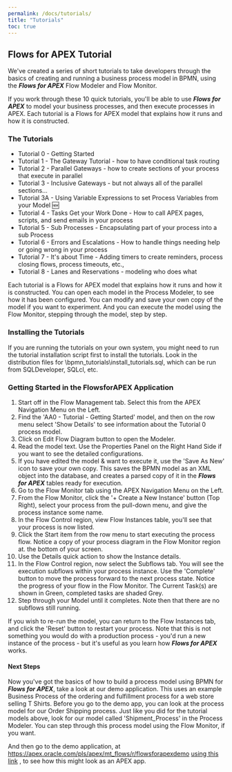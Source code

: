 ```yaml
---
permalink: /docs/tutorials/
title: "Tutorials"
toc: true
---
```

## Flows for APEX Tutorial

We've created a series of short tutorials to take developers through the basics of creating and running a business process model in BPMN, using the <b><i>Flows for APEX</i></b> Flow Modeler and Flow Monitor.

If you work through these 10 quick tutorials, you'll be able to use <b><i>Flows for APEX</i></b> to model your business processes, and then execute processes in APEX.
Each tutorial is a Flows for APEX model that explains how it runs and how it is constructed.

### The Tutorials

* Tutorial 0 - Getting Started
* Tutorial 1 - The Gateway Tutorial - how to have conditional task routing
* Tutorial 2 - Parallel Gateways - how to create sections of your process that execute in parallel
* Tutorial 3 - Inclusive Gateways - but not always all of the parallel sections...
* Tutorial 3A - Using Variable Expressions to set Process Variables from your Model 🆕
* Tutorial 4 - Tasks Get your Work Done - How to call APEX pages, scripts, and send emails in your process
* Tutorial 5 - Sub Processes - Encapsulating part of your process into a sub Process
* Tutorial 6 - Errors and Escalations - How to handle things needing help or going wrong in your process
* Tutorial 7 - It's about Time - Adding timers to create reminders, process closing flows, process timeouts, etc.,
* Tutorial 8 - Lanes and Reservations - modeling who does what

Each tutorial is a Flows for APEX model that explains how it runs and how it is constructed.  You can open each model in the Process Modeler, to see how it has been configured.  You can modify and save your own copy of the model if you want to experiment.  And you can execute the model using the Flow Monitor, stepping through the model, step by step.

### Installing the Tutorials

If you are running the tutorials on your own system, you might need to run the tutorial installation script first to install the tutorials.  Look in the distribution files for \bpmn_tutorials\install_tutorials.sql, which can be run from SQLDeveloper, SQLcl, etc.

### Getting Started in the FlowsforAPEX Application

1. Start off in the Flow Management tab.  Select this from the APEX Navigation Menu on the Left.
2. Find the 'AA0 - Tutorial - Getting Started' model, and then on the row menu select 'Show Details' to see information about the Tutorial 0 process model.
3. Click on Edit Flow Diagram button to open the Modeler.
4. Read the model text.  Use the Properties Panel on the Right Hand Side if you want to see the detailed configurations.
5. If you have edited the model & want to execute it, use the 'Save As New' icon to save your own copy.  This saves the BPMN model as an XML object into the database, and creates a parsed copy of it in the <b><i>Flows for APEX</i></b> tables ready for execution.
6. Go to the Flow Monitor tab using the APEX Navigation Menu on the Left.
7. From the Flow Monitor, click the '+ Create a New Instance' button (Top Right), select your process from the pull-down menu, and give the process instance some name.
8. In the Flow Control region, view Flow Instances table, you'll see that your process is now listed.
9. Click the Start item from the row menu to start executing the process flow.  Notice a copy of your process diagram in the Flow Monitor region at. the bottom of your screen.
10. Use the Details quick action to show the Instance details.
11. In the Flow Control region, now select the Subflows tab.  You will see the execution subflows within your process instance.  Use the 'Complete' button to move the process forward to the next process state.  Notice the progress of your flow in the Flow Monitor.  The Current Task(s) are shown in Green, completed tasks are shaded Grey.
12. Step through your Model until it completes.  Note then that there are no subflows still running.

If you wish to re-run the model, you can return to the Flow Instances tab, and click the 'Reset' button to restart your process.  Note that this is not something you would do with a production process - you'd run a new instance of the process -  but it's useful as you learn how <i><b>Flows for APEX</b></i> works.

#### Next Steps

Now you've got the basics of how to build a process model using BPMN for <b><i>Flows for APEX</i></b>, take a look at our demo application.  This uses an example Business Process of the ordering and fulfillment process for a web store selling T Shirts.
Before you go to the demo app, you can look at the process model for our Order Shipping process.  Just like you did for the tutorial models above, look for our model called 'Shipment_Process' in the Process Modeler.
You can step through this process model using the Flow Monitor, if you want.

And then go to the demo application, at  https://apex.oracle.com/pls/apex/mt_flows/r/flowsforapexdemo [using this link](https://apex.oracle.com/pls/apex/mt_flows/r/flowsforapexdemo "Flows for APEX demo") , to see how this might look as an APEX app.

